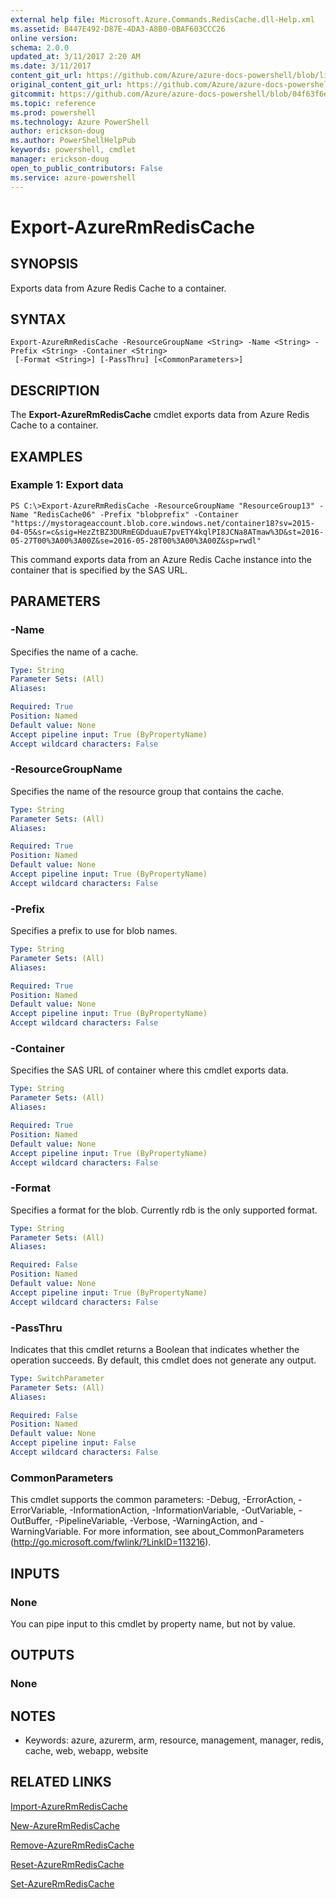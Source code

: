 ```yaml
---
external help file: Microsoft.Azure.Commands.RedisCache.dll-Help.xml
ms.assetid: B447E492-D87E-4DA3-A8B0-0BAF603CCC26
online version: 
schema: 2.0.0
updated_at: 3/11/2017 2:20 AM
ms.date: 3/11/2017
content_git_url: https://github.com/Azure/azure-docs-powershell/blob/live/azureps-cmdlets-docs/ResourceManager/AzureRM.RedisCache/v2.7.0/Export-AzureRmRedisCache.md
original_content_git_url: https://github.com/Azure/azure-docs-powershell/blob/live/azureps-cmdlets-docs/ResourceManager/AzureRM.RedisCache/v2.7.0/Export-AzureRmRedisCache.md
gitcommit: https://github.com/Azure/azure-docs-powershell/blob/04f63f6e685743ace2c57eb157574e34e8610b1c/azureps-cmdlets-docs/ResourceManager/AzureRM.RedisCache/v2.7.0/Export-AzureRmRedisCache.md
ms.topic: reference
ms.prod: powershell
ms.technology: Azure PowerShell
author: erickson-doug
ms.author: PowerShellHelpPub
keywords: powershell, cmdlet
manager: erickson-doug
open_to_public_contributors: False
ms.service: azure-powershell
---
```


# Export-AzureRmRedisCache

## SYNOPSIS
Exports data from Azure Redis Cache to a container.

## SYNTAX

```
Export-AzureRmRedisCache -ResourceGroupName <String> -Name <String> -Prefix <String> -Container <String>
 [-Format <String>] [-PassThru] [<CommonParameters>]
```

## DESCRIPTION
The **Export-AzureRmRedisCache** cmdlet exports data from Azure Redis Cache to a container.

## EXAMPLES

### Example 1: Export data
```
PS C:\>Export-AzureRmRedisCache -ResourceGroupName "ResourceGroup13" -Name "RedisCache06" -Prefix "blobprefix" -Container "https://mystorageaccount.blob.core.windows.net/container18?sv=2015-04-05&sr=c&sig=HezZtBZ3DURmEGDduauE7pvETY4kqlPI8JCNa8ATmaw%3D&st=2016-05-27T00%3A00%3A00Z&se=2016-05-28T00%3A00%3A00Z&sp=rwdl"
```

This command exports data from an Azure Redis Cache instance into the container that is specified by the SAS URL.

## PARAMETERS

### -Name
Specifies the name of a cache.

```yaml
Type: String
Parameter Sets: (All)
Aliases: 

Required: True
Position: Named
Default value: None
Accept pipeline input: True (ByPropertyName)
Accept wildcard characters: False
```

### -ResourceGroupName
Specifies the name of the resource group that contains the cache.

```yaml
Type: String
Parameter Sets: (All)
Aliases: 

Required: True
Position: Named
Default value: None
Accept pipeline input: True (ByPropertyName)
Accept wildcard characters: False
```

### -Prefix
Specifies a prefix to use for blob names.

```yaml
Type: String
Parameter Sets: (All)
Aliases: 

Required: True
Position: Named
Default value: None
Accept pipeline input: True (ByPropertyName)
Accept wildcard characters: False
```

### -Container
Specifies the SAS URL of container where this cmdlet exports data.

```yaml
Type: String
Parameter Sets: (All)
Aliases: 

Required: True
Position: Named
Default value: None
Accept pipeline input: True (ByPropertyName)
Accept wildcard characters: False
```

### -Format
Specifies a format for the blob.
Currently rdb is the only supported format.

```yaml
Type: String
Parameter Sets: (All)
Aliases: 

Required: False
Position: Named
Default value: None
Accept pipeline input: True (ByPropertyName)
Accept wildcard characters: False
```

### -PassThru
Indicates that this cmdlet returns a Boolean that indicates whether the operation succeeds.
By default, this cmdlet does not generate any output.

```yaml
Type: SwitchParameter
Parameter Sets: (All)
Aliases: 

Required: False
Position: Named
Default value: None
Accept pipeline input: False
Accept wildcard characters: False
```

### CommonParameters
This cmdlet supports the common parameters: -Debug, -ErrorAction, -ErrorVariable, -InformationAction, -InformationVariable, -OutVariable, -OutBuffer, -PipelineVariable, -Verbose, -WarningAction, and -WarningVariable. For more information, see about_CommonParameters (http://go.microsoft.com/fwlink/?LinkID=113216).

## INPUTS

### None
You can pipe input to this cmdlet by property name, but not by value.

## OUTPUTS

### None

## NOTES
* Keywords: azure, azurerm, arm, resource, management, manager, redis, cache, web, webapp, website

## RELATED LINKS

[Import-AzureRmRedisCache](xref:ResourceManager/AzureRM.RedisCache/v2.7.0/Import-AzureRmRedisCache.md)

[New-AzureRmRedisCache](xref:ResourceManager/AzureRM.RedisCache/v2.7.0/New-AzureRmRedisCache.md)

[Remove-AzureRmRedisCache](xref:ResourceManager/AzureRM.RedisCache/v2.7.0/Remove-AzureRmRedisCache.md)

[Reset-AzureRmRedisCache](xref:ResourceManager/AzureRM.RedisCache/v2.7.0/Reset-AzureRmRedisCache.md)

[Set-AzureRmRedisCache](xref:ResourceManager/AzureRM.RedisCache/v2.7.0/Set-AzureRmRedisCache.md)


